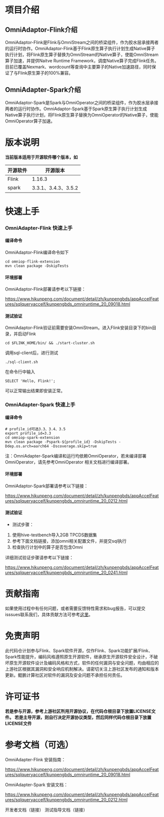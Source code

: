 # 项目介绍

## OmniAdaptor-Flink介绍

OmniAdaptor-Flink是Flink与OmniStream之间的桥梁组件，作为胶水层承接两者的运行时协作。OmniAdaptor-Flink基于Flink原生算子执行计划生成Native算子执行计划，将Flink原生算子替换为OmniStream的Native算子，使能OmniStream算子加速，并提供Naitve Runtime Framework，调度Native算子完成Flink任务。目前已覆盖Nexmark、wordcount等查询中主要算子的Native加速路径，同时保证了与Flink原生算子的100%兼容。

## OmniAdapter-Spark介绍

OmniAdaptor-Spark是Spark与OmniOperator之间的桥梁组件，作为胶水层承接两者的运行时协作。OmniAdaptor-Spark基于Spark原生算子执行计划生成Native算子执行计划，将Flink原生算子替换为OmniOperator的Native算子，使能OmniOperator算子加速。



# 版本说明

**当前版本适用于开源软件哪个版本，如**

| 开源软件 | 开源版本            |
| -------- | ------------------- |
| Flink    | 1.16.3              |
| spark    | 3.3.1、3.4.3、3.5.2 |

# 快速上手

### OmniAdapter-Flink 快速上手

####  编译命令

OmniAdaptor-Flink编译命令如下

```
cd omniop-flink-extension
mvn clean package -DskipTests
```

#### 环境部署

OmniAdaptor-Flink部署请参考以下链接：

https://www.hikunpeng.com/document/detail/zh/kunpengbds/appAccelFeatures/sqlqueryaccelf/kunpengbds_omniruntime_20_09018.html

#### 测试验证

OmniAdaptor-Flink验证前需要安装OmniStream。进入Flink安装目录下的bin目录，并启动Flink

```
cd $FLINK_HOME/bin/ && ./start-cluster.sh
```

调用sql-client后，进行测试

```
./sql-client.sh
```

在命令行中输入

```
SELECT 'Hello, Flink!';
```

可以正常输出结果即安装正常。

### OmniAdapter-Spark 快速上手

#### 编译命令

````shell
# profile_id可选3.3、3.4、3.5
export profile_id=3.3
cd omniop-spark-extension
mvn clean package -Pspark-${profile_id} -DskipTests -Ddep.os.arch=aarch64 -Dscoverage.skip=true
````

注：OmniAdapter-Spark编译和运行均依赖OmniOperator，若未编译部署OmniOperator，请先参考OmniOperator 相关文档进行编译部署。

#### 环境部署

OmniAdaptor-Spark部署请参考以下链接：

https://www.hikunpeng.com/document/detail/zh/kunpengbds/appAccelFeatures/sqlqueryaccelf/kunpengbds_omniruntime_20_0212.html

#### 测试验证

* 测试步骤：

1. 使用hive-testbench导入2GB TPCDS数据集
2. 参考下面文档链接，添加omni相关配置文件，并提交sql执行
3. 检查执行计划中的算子是否包含Omni

详细测试验证步骤请参考以下链接：

https://www.hikunpeng.com/document/detail/zh/kunpengbds/appAccelFeatures/sqlqueryaccelf/kunpengbds_omniruntime_20_0241.html



# 贡献指南

如果使用过程中有任何问题，或者需要反馈特性需求和bug报告，可以提交isssues联系我们，具体贡献方法可参考[这里](https://gitcode.com/boostkit/community/blob/master/docs/contributor/contributing.md)。

# 免责声明

此代码仓计划参与Flink、Spark软件开源，仅作Flink、Spark功能扩展/Flink、Spark性能提升，编码风格遵照原生开源软件，继承原生开源软件安全设计，不破坏原生开源软件设计及编码风格和方式，软件的任何漏洞与安全问题，均由相应的上游社区根据其漏洞和安全响应机制解决。请密切关注上游社区发布的通知和版本更新。鲲鹏计算社区对软件的漏洞及安全问题不承担任何责任。

# 许可证书

**若是参与开源，参考上游社区所用开源协议，在代码仓根目录下放置LICENSE文件。
若是主导开源，则自行决定开源协议类型，然后同样代码仓根目录下放置LICENSE文件**

# 参考文档（可选）

OmniAdapter-Flink 安装指南：

https://www.hikunpeng.com/document/detail/zh/kunpengbds/appAccelFeatures/sqlqueryaccelf/kunpengbds_omniruntime_20_09018.html

OmniAdapter-Spark 安装文档：

https://www.hikunpeng.com/document/detail/zh/kunpengbds/appAccelFeatures/sqlqueryaccelf/kunpengbds_omniruntime_20_0212.html

开发者文档（链接）
测试指导文档（链接）